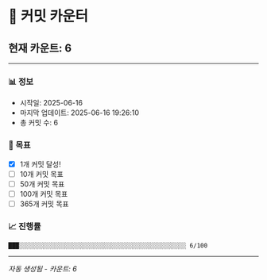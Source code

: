 # 🔢 커밋 카운터

## 현재 카운트: 6

---

### 📊 정보
- 시작일: 2025-06-16
- 마지막 업데이트: 2025-06-16 19:26:10
- 총 커밋 수: 6

### 🎯 목표
- [x] 1개 커밋 달성!
- [ ] 10개 커밋 목표
- [ ] 50개 커밋 목표
- [ ] 100개 커밋 목표
- [ ] 365개 커밋 목표

### 📈 진행률
```
███░░░░░░░░░░░░░░░░░░░░░░░░░░░░░░░░░░░░░░░░░░░░░░░ 6/100
```

---
*자동 생성됨 - 카운트: 6*
